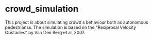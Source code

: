# crowd_simulation

This project is about simulating crowd's behaviour both as autonomous pedestrianss. The simulation is based on the "Reciprosal Velocity Obstacles" by Van Den Berg et al, 2007.  
